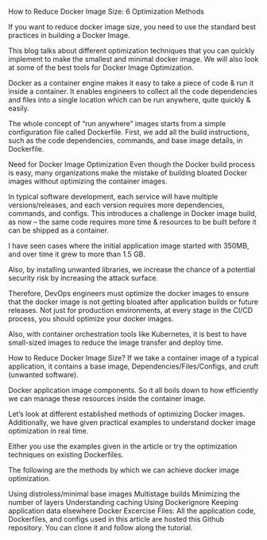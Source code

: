 How to Reduce Docker Image Size: 6 Optimization Methods

If you want to reduce docker image size, you need to use the standard best practices in building a Docker Image.

This blog talks about different optimization techniques that you can quickly implement to make the smallest and minimal docker image. We will also look at some of the best tools for Docker Image Optimization.

Docker as a container engine makes it easy to take a piece of code & run it inside a container. It enables engineers to collect all the code dependencies and files into a single location which can be run anywhere, quite quickly & easily.

The whole concept of “run anywhere” images starts from a simple configuration file called Dockerfile. First, we add all the build instructions, such as the code dependencies, commands, and base image details, in Dockerfile.

Need for Docker Image Optimization
Even though the Docker build process is easy, many organizations make the mistake of building bloated Docker images without optimizing the container images.

In typical software development, each service will have multiple versions/releases, and each version requires more dependencies, commands, and configs. This introduces a challenge in Docker image build, as now – the same code requires more time & resources to be built before it can be shipped as a container.

I have seen cases where the initial application image started with 350MB, and over time it grew to more than 1.5 GB.

Also, by installing unwanted libraries, we increase the chance of a potential security risk by increasing the attack surface.

Therefore, DevOps engineers must optimize the docker images to ensure that the docker image is not getting bloated after application builds or future releases. Not just for production environments, at every stage in the CI/CD process, you should optimize your docker images.

Also, with container orchestration tools like Kubernetes, it is best to have small-sized images to reduce the image transfer and deploy time.

How to Reduce Docker Image Size?
If we take a container image of a typical application, it contains a base image, Dependencies/Files/Configs, and cruft (unwanted software).

Docker application image components.
So it all boils down to how efficiently we can manage these resources inside the container image.

Let’s look at different established methods of optimizing Docker images. Additionally, we have given practical examples to understand docker image optimization in real time.

Either you use the examples given in the article or try the optimization techniques on existing Dockerfiles.

The following are the methods by which we can achieve docker image optimization.

Using distroless/minimal base images
Multistage builds
Minimizing the number of layers
Understanding caching
Using Dockerignore
Keeping application data elsewhere
Docker Excercise Files: All the application code, Dockerfiles, and configs used in this article are hosted this Github repository. You can clone it and follow along the tutorial.
